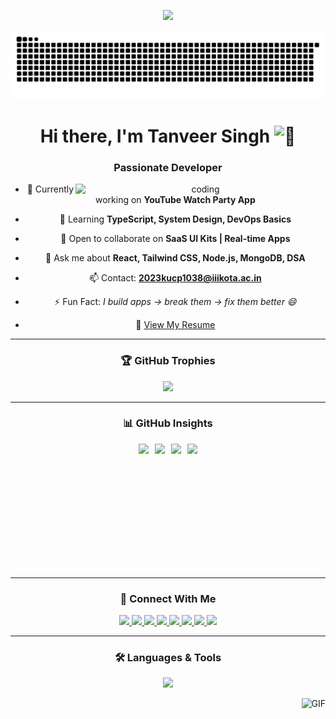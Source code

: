 
<!-- Typing Animation -->
<p align="center">
  <img src="https://readme-typing-svg.herokuapp.com?font=Fira+Code&size=24&pause=1000&color=36BCF7&center=true&vCenter=true&width=435&lines=Tech-E;Full-stack+Builder;Loves+Real-World+Apps;Learning+Never+Stops!" />
</p>

<p align = "center">
	<img src = "https://github.com/7oSkaaa/7oSkaaa/blob/output/github-contribution-grid-snake.svg?" alt = "Snake Game"/>
</p>

<div align="center">
<h1>Hi there, I'm Tanveer Singh 
    <img src="https://raw.githubusercontent.com/MartinHeinz/MartinHeinz/master/wave.gif" width="30px" alt="👋" />
  </h1>

<h3>Passionate Developer</h3>

<p>
<img align="right" src="https://cdn.dribbble.com/users/1162077/screenshots/3848914/programmer.gif" alt="coding" width="400"/>
</p>

- 🚀 Currently working on **YouTube Watch Party App**

- 🌱 Learning **TypeScript, System Design, DevOps Basics**

- 🤝 Open to collaborate on **SaaS UI Kits | Real-time Apps**

- 💬 Ask me about **React, Tailwind CSS, Node.js, MongoDB, DSA**

- 📫 Contact: **2023kucp1038@iiikota.ac.in**

- ⚡ Fun Fact: *I build apps → break them → fix them better 😄*

- 📄 [View My Resume](https://tanveersinghresume.tiiny.site)


---

<!-- GitHub Trophies -->
<h3 align="center">🏆 GitHub Trophies</h3>
<p align="center">
  <img src="https://github-profile-trophy.vercel.app/?username=tanveersingh005&theme=gruvbox&margin-w=15&margin-h=15" />
</p>

---

<!-- GitHub Stats -->
<h3 align="center">📊 GitHub Insights</h3>

<div align="center" style="display: flex; flex-wrap: wrap; justify-content: center; gap: 10px;">

  <!-- GitHub Stats -->
  <img src="https://github-readme-stats.vercel.app/api?username=tanveersingh005&show_icons=true&theme=tokyonight&locale=en&hide=stars&count_private=true&custom_title=My+GitHub+Statistics" height="200px"/>

  <!-- Top Languages -->
  <img src="https://github-readme-stats.vercel.app/api/top-langs?username=tanveersingh005&show_icons=true&locale=en&layout=compact&theme=tokyonight&langs_count=6&custom_title=My+Programming+Languages" height="200px"/>

  <!-- Productive Time (No breakage) -->
  <img src="https://github-profile-summary-cards.vercel.app/api/cards/productive-time?username=tanveersingh005&theme=tokyonight&utcOffset=8" height="200px"/>

  <!-- GitHub Streak Stats (100% Working Mirror) -->
  <img src="https://streak-stats.demolab.com/?user=tanveersingh005&theme=tokyonight&hide_border=true" height="200px"/>
</div>





---

<!-- Connect With Me -->
<h3 align="center">📲 Connect With Me</h3>
<p align="center">
  <a href="https://www.linkedin.com/in/tanveer-singh005/" target="_blank">
    <img src="https://img.icons8.com/color/48/000000/linkedin.png" width="40" />
  </a>
  <a href="https://www.instagram.com/itztanveer_singh411/" target="_blank">
    <img src="https://img.icons8.com/fluency/48/000000/instagram-new.png" width="40" />
  </a>
  <a href="https://www.codechef.com/users/tani_chef005" target="_blank">
    <img src="https://img.icons8.com/ios-filled/50/000000/codechef.png" width="40"/>
  </a>
  <a href="https://www.hackerrank.com/profile/2023kucp1038" target="_blank">
    <img src="https://cdn.iconscout.com/icon/free/png-256/hackerrank-3628885-3030004.png" width="40"/>
  </a>
  <a href="https://codeforces.com/profile/tanveersingh005" target="_blank">
    <img src="https://img.icons8.com/external-tal-revivo-color-tal-revivo/48/external-codeforces-programming-competitions-and-contests-programming-community-logo-color-tal-revivo.png" width="40"/>
  </a>
  <a href="https://leetcode.com/u/harrykaler_005/" target="_blank">
    <img src="https://img.icons8.com/external-tal-revivo-shadow-tal-revivo/48/external-level-up-your-coding-skills-and-quickly-land-a-job-logo-shadow-tal-revivo.png" width="40"/>
  </a>
  <a href="https://www.geeksforgeeks.org/user/2023kuc61jq/" target="_blank">
    <img src="https://img.icons8.com/color/48/000000/GeeksforGeeks.png" width="40"/>
  </a>
  <a href="https://discord.gg/1356603369342500886/1356603369858273513" target="_blank">
    <img src="https://img.icons8.com/color/48/000000/discord--v2.png" width="40"/>
  </a>
</p>

---

<!-- Languages & Tools -->
<h3 align="center">🛠️ Languages & Tools</h3>
<p align="center">
  <img src="https://skillicons.dev/icons?i=react,nodejs,express,tailwind,typescript,js,html,css,mongodb,mysql,postgresql,git,github,figma,java,python,go,graphql,postman,nginx" />
</p>

<img align="right" alt="GIF" height="160px" src="https://media.giphy.com/media/Ah3zHH7hvsSB2/giphy.gif" />
